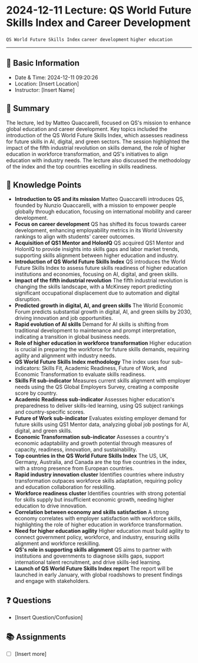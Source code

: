 # 2024-12-11 Lecture: QS World Future Skills Index and Career Development
`QS World Future Skills Index` `career development` `higher education` 

---
## 📃 Basic Information
* Date & Time:  2024-12-11 09:20:26
* Location: [Insert Location]
* Instructor: [Insert Name]
## 📝 Summary
The lecture, led by Matteo Quaccarelli, focused on QS's mission to enhance global education and career development. Key topics included the introduction of the QS World Future Skills Index, which assesses readiness for future skills in AI, digital, and green sectors. The session highlighted the impact of the fifth industrial revolution on skills demand, the role of higher education in workforce transformation, and QS's initiatives to align education with industry needs. The lecture also discussed the methodology of the index and the top countries excelling in skills readiness.
## 🔖 Knowledge Points
* **Introduction to QS and its mission**
    Matteo Quaccarelli introduces QS, founded by Nunzio Quaccarelli, with a mission to empower people globally through education, focusing on international mobility and career development.
* **Focus on career development**
    QS has shifted its focus towards career development, enhancing employability metrics in its World University rankings to align with students' career outcomes.
* **Acquisition of QS1 Mentor and HolonIQ**
    QS acquired QS1 Mentor and HolonIQ to provide insights into skills gaps and labor market trends, supporting skills alignment between higher education and industry.
* **Introduction of QS World Future Skills Index**
    QS introduces the World Future Skills Index to assess future skills readiness of higher education institutions and economies, focusing on AI, digital, and green skills.
* **Impact of the fifth industrial revolution**
    The fifth industrial revolution is changing the skills landscape, with a McKinsey report predicting significant occupational displacement due to automation and digital disruption.
* **Predicted growth in digital, AI, and green skills**
    The World Economic Forum predicts substantial growth in digital, AI, and green skills by 2030, driving innovation and job opportunities.
* **Rapid evolution of AI skills**
    Demand for AI skills is shifting from traditional development to maintenance and prompt interpretation, indicating a transition in global business needs.
* **Role of higher education in workforce transformation**
    Higher education is crucial in preparing the workforce for future skills demands, requiring agility and alignment with industry needs.
* **QS World Future Skills Index methodology**
    The index uses four sub-indicators: Skills Fit, Academic Readiness, Future of Work, and Economic Transformation to evaluate skills readiness.
* **Skills Fit sub-indicator**
    Measures current skills alignment with employer needs using the QS Global Employers Survey, creating a composite score by country.
* **Academic Readiness sub-indicator**
    Assesses higher education's preparedness to deliver skills-led learning, using QS subject rankings and country-specific scores.
* **Future of Work sub-indicator**
    Evaluates existing employer demand for future skills using QS1 Mentor data, analyzing global job postings for AI, digital, and green skills.
* **Economic Transformation sub-indicator**
    Assesses a country's economic adaptability and growth potential through measures of capacity, readiness, innovation, and sustainability.
* **Top countries in the QS World Future Skills Index**
    The US, UK, Germany, Australia, and Canada are the top five countries in the index, with a strong presence from European countries.
* **Rapid industry innovation cluster**
    Identifies countries where industry transformation outpaces workforce skills adaptation, requiring policy and education collaboration for reskilling.
* **Workforce readiness cluster**
    Identifies countries with strong potential for skills supply but insufficient economic growth, needing higher education to drive innovation.
* **Correlation between economy and skills satisfaction**
    A strong economy correlates with employer satisfaction with workforce skills, highlighting the role of higher education in workforce transformation.
* **Need for higher education agility**
    Higher education must build agility to connect government policy, workforce, and industry, ensuring skills alignment and workforce reskilling.
* **QS's role in supporting skills alignment**
    QS aims to partner with institutions and governments to diagnose skills gaps, support international talent recruitment, and drive skills-led learning.
* **Launch of QS World Future Skills Index report**
    The report will be launched in early January, with global roadshows to present findings and engage with stakeholders.
## ❓ Questions
- [Insert Question/Confusion]
## 📚 Assignments
- [ ] [Insert more]
